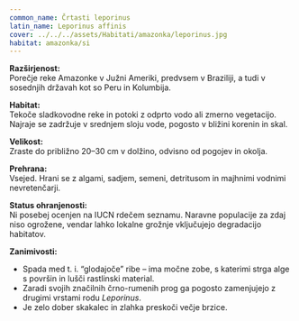 ```yaml
---
common_name: Črtasti leporinus
latin_name: Leporinus affinis
cover: ../../../assets/Habitati/amazonka/leporinus.jpg
habitat: amazonka/si
---
```

**Razširjenost:**  
Porečje reke Amazonke v Južni Ameriki, predvsem v Braziliji, a tudi v sosednjih državah kot so Peru in Kolumbija.

**Habitat:**  
Tekoče sladkovodne reke in potoki z odprto vodo ali zmerno vegetacijo. Najraje se zadržuje v srednjem sloju vode, pogosto v bližini korenin in skal.

**Velikost:**  
Zraste do približno 20–30 cm v dolžino, odvisno od pogojev in okolja.

**Prehrana:**  
Vsejed. Hrani se z algami, sadjem, semeni, detritusom in majhnimi vodnimi nevretenčarji.

**Status ohranjenosti:**  
Ni posebej ocenjen na IUCN rdečem seznamu. Naravne populacije za zdaj niso ogrožene, vendar lahko lokalne grožnje vključujejo degradacijo habitatov.

**Zanimivosti:**  
- Spada med t. i. “glodajoče” ribe – ima močne zobe, s katerimi strga alge s površin in lušči rastlinski material.  
- Zaradi svojih značilnih črno-rumenih prog ga pogosto zamenjujejo z drugimi vrstami rodu *Leporinus*.  
- Je zelo dober skakalec in zlahka preskoči večje brzice.
